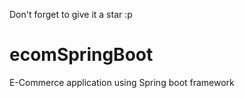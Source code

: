 Don't forget to give it a star :p
# ecomSpringBoot
E-Commerce application using Spring boot framework
